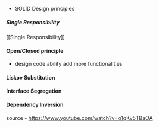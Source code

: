 - SOLID Design principles 

##### Single Responsibility 
[[Single Responsibility]]

#### Open/Closed principle 

 - design code ability add more functionalities 

#### Liskov Substitution 

#### Interface Segregation 

#### Dependency Inversion 



source - https://www.youtube.com/watch?v=q1qKv5TBaOA
